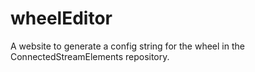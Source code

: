# wheelEditor
A website to generate a config string for the wheel in the ConnectedStreamElements repository.
